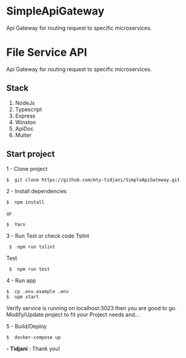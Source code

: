 # SimpleApiGateway
Api Gateway for routing request to specific microservices.

# File Service API
Api Gateway for routing request to specific microservices. 

## Stack

 1. NodeJs
 2. Typescript
 5. Express
 6. Winston
 7. ApiDoc
 9. Multer

## Start project
1 - Clone project

    $  git clone https://github.com/mty-tidjani/SimpleApiGateway.git 

2 - Install dependencies

    $  npm install
or

    $  Yarn
3 - Run Test or check code
 Tslint

     $  npm run tslint
Test

     $  npm run test
4 - Run app

    $  cp .env.example .env
    $  npm start
Verify service is running on localhost:3023 then you are good to go.
Modify/Update project to fit your Project needs and...

5 - Build/Deploy

    $  docker-compose up


**- Tidjani** :  Thank you! 

